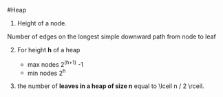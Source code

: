 #Heap

1. Height of a node.

Number of edges on the longest simple downward path from node to leaf

2. For height **h** of a heap

   - max nodes 2<sup>(h+1)</sup> -1
   - min nodes 2<sup>h</sup>

3. the number of **leaves in a heap of size n** equal to \lceil n / 2 \rceil.